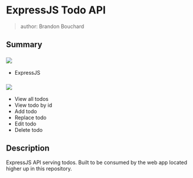 # ExpressJS Todo API

> author: Brandon Bouchard

## Summary

### ![](https://img.shields.io/badge/technologies_used-blue?style=for-the-badge)

- ExpressJS

### ![](https://img.shields.io/badge/features-green?style=for-the-badge)

- View all todos
- View todo by id
- Add todo
- Replace todo
- Edit todo
- Delete todo

## Description

ExpressJS API serving todos. Built to be consumed by the web app located higher up in this repository.

